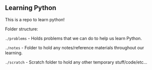 ## Learning Python

This is a repo to learn python!

Folder structure:

`./problems` - Holds problems that we can do to help us learn Python.

`./notes` - Folder to hold any notes/reference materials throughout our learning.

`./scratch` - Scratch folder to hold any other temporary stuff/code/etc...
